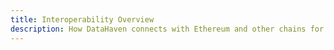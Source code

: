 ```yaml
---
title: Interoperability Overview
description: How DataHaven connects with Ethereum and other chains for seamless data access.
---
```


